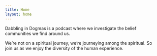 ```yaml
---
title: Home
layout: home
---
```


Dabbling in Dogmas is a podcast where we investigate the belief communities we find around us.

We’re not on a spiritual journey, we’re journeying among the spiritual. So join us as we enjoy the diversity of the human experience.
